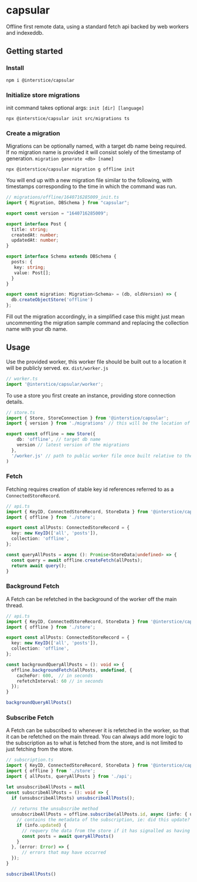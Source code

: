 # capsular

Offline first remote data, using a standard fetch api backed by web workers and indexeddb.

## Getting started

### Install

```
npm i @interstice/capsular
```

### Initialize store migrations

init command takes optional args:
`init [dir] [language]`

```
npx @interstice/capsular init src/migrations ts
```

### Create a migration

Migrations can be optionally named, with a target db name being required.
If no migration name is provided it will consist solely of the timestamp of generation.
`migration generate <db> [name]`

```
npx @interstice/capsular migration g offline init
```

You will end up with a new migration file similar to the following, with timestamps corresponding to the time in which the command was run.
```ts
// migrations/offline/1640716285009_init.ts
import { Migration, DBSchema } from "capsular";

export const version = "1640716285009";

export interface Post {
  title: string;
  createdAt: number;
  updatedAt: number;
}

export interface Schema extends DBSchema {
  posts: {
   key: string;
   value: Post[];
  }
}

export const migration: Migration<Schema> = (db, oldVersion) => {
  db.createObjectStore('offline')
};
```

Fill out the migration accordingly, in a simplified case this might just mean uncommenting the migration sample command and replacing the collection name with your db name.

## Usage

Use the provided worker, this worker file should be built out to a location it will be publicly served. ex. `dist/worker.js`

```ts
// worker.ts
import '@interstice/capsular/worker';
```

To use a store you first create an instance, providing store connection details.

```ts
// store.ts
import { Store, StoreConnection } from '@interstice/capsular';
import { version } from './migrations' // this will be the location of where migrations are kept

export const offline = new Store({
    db: 'offline', // target db name
    version // latest version of the migrations
  },
  '/worker.js' // path to public worker file once built relative to the root
) 
```

### Fetch

Fetching requires creation of stable key id references referred to as a `ConnectedStoreRecord`.

```ts
// api.ts
import { KeyID, ConnectedStoreRecord, StoreData } from '@interstice/capsular';
import { offline } from './store';

export const allPosts: ConnectedStoreRecord = {
  key: new KeyID(['all', 'posts']),
  collection: 'offline',
};

const queryAllPosts = async (): Promise<StoreData|undefined> => {
  const query = await offline.createFetch(allPosts);
  return await query();
}
```

### Background Fetch

A Fetch can be refetched in the background of the worker off the main thread.

```ts
// api.ts
import { KeyID, ConnectedStoreRecord, StoreData } from '@interstice/capsular';
import { offline } from './store';

export const allPosts: ConnectedStoreRecord = {
  key: new KeyID(['all', 'posts']),
  collection: 'offline',
};

const backgroundQueryAllPosts = (): void => {
  offline.backgroundFetch(allPosts, undefined, {
    cacheFor: 600,  // in seconds
    refetchInterval: 60 // in seconds
  });
}

backgroundQueryAllPosts()
```

### Subscribe Fetch

A Fetch can be subscribed to whenever it is refetched in the worker, so that it can be refetched on the main thread.
You can always add more logic to the subscription as to what is fetched from the store, and is not limited to just fetching from the store.

```ts
// subscription.ts
import { KeyID, ConnectedStoreRecord, StoreData } from '@interstice/capsular';
import { offline } from './store';
import { allPosts, queryAllPosts } from './api';

let unsubscribeAllPosts = null
const subscribeAllPosts = (): void => {
  if (unsubscribeAllPosts) unsubscribeAllPosts();
  
  // returns the unsubscribe method
  unsubscribeAllPosts = offline.subscribe(allPosts.id, async (info: { updated: boolean } ) => {
    // contains the metadata of the subscription, ie: did this update?
    if (info.updated) {
      // requery the data from the store if it has signalled as having been updated
      const posts = await queryAllPosts()
    }
  }, (error: Error) => {
      // errors that may have occurred
  });
}

subscribeAllPosts()
```
